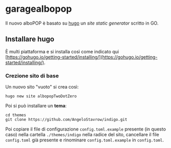 # garagealbopop

Il nuovo alboPOP è basato su [hugo](https://gohugo.io) un _site static generator_ scritto in GO.

## Installare hugo

È multi piattaforma e si installa così come indicato qui [https://gohugo.io/getting-started/installing/](https://gohugo.io/getting-started/installing/).

### Crezione sito di base

Un nuovo sito "vuoto" si crea così:

    hugo new site albopopTwoDotZero

Poi si può installare un **tema**:

```
cd themes
git clone https://github.com/AngeloStavrow/indigo.git
```

Poi copiare il file di configurazione `config.toml.example` presente (in questo caso) nella cartella `./themes/indigo` nella radice del sito, cancellare il file `config.toml` già presente e rinominare `config.toml.example` in `config.toml`.